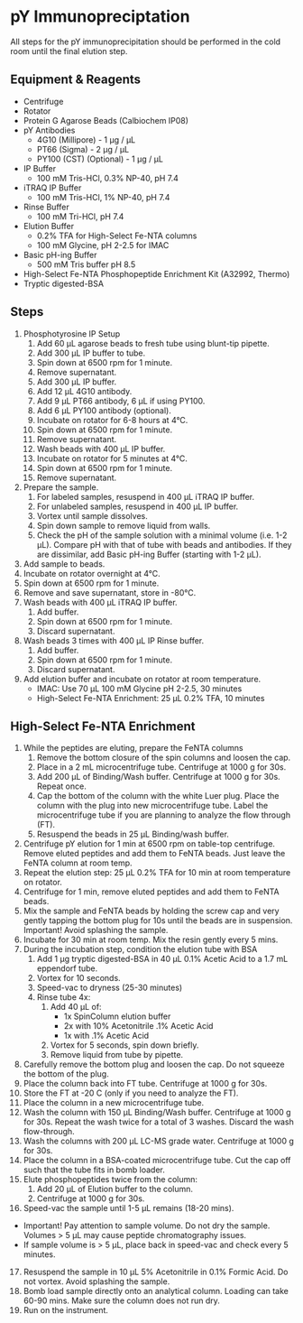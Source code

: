 # pY Immunopreciptation

All steps for the pY immunoprecipitation should be performed in the cold room
until the final elution step.

## Equipment & Reagents

* Centrifuge
* Rotator
* Protein G Agarose Beads (Calbiochem IP08)
* pY Antibodies
    * 4G10 (Millipore) - 1 μg / μL
    * PT66 (Sigma) - 2 μg / μL
    * PY100 (CST) (Optional) - 1 μg / μL
* IP Buffer
    * 100 mM Tris-HCl, 0.3% NP-40, pH 7.4
* iTRAQ IP Buffer
    * 100 mM Tris-HCl, 1% NP-40, pH 7.4
* Rinse Buffer
    * 100 mM Tri-HCl, pH 7.4
* Elution Buffer
    * 0.2% TFA for High-Select Fe-NTA columns
    * 100 mM Glycine, pH 2-2.5 for IMAC
* Basic pH-ing Buffer
    * 500 mM Tris buffer pH 8.5
* High-Select Fe-NTA Phosphopeptide Enrichment Kit (A32992, Thermo)
* Tryptic digested-BSA

## Steps

1. Phosphotyrosine IP Setup
    1. Add 60 μL agarose beads to fresh tube using blunt-tip pipette.
    2. Add 300 μL IP buffer to tube.
    3. Spin down at 6500 rpm for 1 minute.
    4. Remove supernatant.
    5. Add 300 μL IP buffer.
    6. Add 12 μL 4G10 antibody.
    7. Add 9 μL PT66 antibody, 6 μL if using PY100.
    8. Add 6 μL PY100 antibody (optional).
    9. Incubate on rotator for 6-8 hours at 4°C.
    10. Spin down at 6500 rpm for 1 minute.
    11. Remove supernatant.
    12. Wash beads with 400 μL IP buffer.
    13. Incubate on rotator for 5 minutes at 4°C.
    14. Spin down at 6500 rpm for 1 minute.
    15. Remove supernatant.
2. Prepare the sample.
    1. For labeled samples, resuspend in 400 μL iTRAQ IP buffer.
    2. For unlabeled samples, resuspend in 400 μL IP buffer.
    3. Vortex until sample dissolves.
    4. Spin down sample to remove liquid from walls.
    5. Check the pH of the sample solution with a minimal volume (i.e. 1-2
       μL). Compare pH with that of tube with beads and antibodies. If they are
       dissimilar, add Basic pH-ing Buffer (starting with 1-2 μL).
3. Add sample to beads.
4. Incubate on rotator overnight at 4°C.
5. Spin down at 6500 rpm for 1 minute.
6. Remove and save supernatant, store in -80°C.
7. Wash beads with 400 μL iTRAQ IP buffer.
    1. Add buffer.
    2. Spin down at 6500 rpm for 1 minute.
    3. Discard supernatant.
8. Wash beads 3 times with 400 μL IP Rinse buffer.
    1. Add buffer.
    2. Spin down at 6500 rpm for 1 minute.
    3. Discard supernatant.
8. Add elution buffer and incubate on rotator at room temperature.
    * IMAC: Use 70 μL 100 mM Glycine pH 2-2.5, 30 minutes
    * High-Select Fe-NTA Enrichment: 25 μL 0.2% TFA, 10 minutes

<div style="page-break-after: always;"></div>

## High-Select Fe-NTA Enrichment

1. While the peptides are eluting, prepare the FeNTA columns
   1. Remove the bottom closure of the spin columns and loosen the cap.
   2. Place in a 2 mL microcentrifuge tube. Centrifuge at 1000 g for 30s.
   3. Add 200 μL of Binding/Wash buffer. Centrifuge at 1000 g for 30s. Repeat once.
   4. Cap the bottom of the column with the white Luer plug. Place the column with the plug into new microcentrifuge tube. Label the microcentrifuge tube if you are planning to analyze the flow through (FT).
   5. Resuspend the beads in 25 μL Binding/wash buffer.
2. Centrifuge pY elution for 1 min at 6500 rpm on table-top centrifuge. Remove eluted peptides and add them to FeNTA beads. Just leave the FeNTA column at room temp.
3. Repeat the elution step: 25 μL 0.2% TFA for 10 min at room temperature on rotator.
4. Centrifuge for 1 min, remove eluted peptides and add them to FeNTA beads.
5. Mix the sample and FeNTA beads by holding the screw cap and very gently tapping the bottom plug for 10s until the beads are in suspension.
   Important! Avoid splashing the sample.
6. Incubate for 30 min at room temp. Mix the resin gently every 5 mins.
7. During the incubation step, condition the elution tube with BSA
   1. Add 1 μg tryptic digested-BSA in 40 μL 0.1% Acetic Acid to a 1.7 mL eppendorf tube.
   2. Vortex for 10 seconds.
   3. Speed-vac to dryness (25-30 minutes)
   4. Rinse tube 4x:
      1. Add 40 μL of:
         * 1x SpinColumn elution buffer
         * 2x with 10% Acetonitrile .1% Acetic Acid
         * 1x with .1% Acetic Acid
      2. Vortex for 5 seconds, spin down briefly.
      3. Remove liquid from tube by pipette.
8. Carefully remove the bottom plug and loosen the cap.
    Do not squeeze the bottom of the plug.
9. Place the column back into FT tube. Centrifuge at 1000 g for 30s.
10. Store the FT at -20 C (only if you need to analyze the FT).
11. Place the column in a new microcentrifuge tube.
12. Wash the column with 150 μL Binding/Wash buffer. Centrifuge at 1000 g for 30s.
    Repeat the wash twice for a total of 3 washes. Discard the wash flow-through.
13. Wash the columns with 200 μL LC-MS grade water. Centrifuge at 1000 g for 30s.
14. Place the column in a BSA-coated microcentrifuge tube. Cut the cap off such that the tube fits in bomb loader.
15. Elute phosphopeptides twice from the column:
      1. Add 20 μL of Elution buffer to the column.
      2. Centrifuge at 1000 g for 30s.
16. Speed-vac the sample until 1-5 μL remains (18-20 mins).
   * Important! Pay attention to sample volume. Do not dry the sample. Volumes > 5 μL may cause peptide chromatography issues.
   * If sample volume is > 5 μL, place back in speed-vac and check every 5 minutes.
17. Resuspend the sample in 10 μL 5% Acetonitrile in 0.1% Formic Acid. Do not vortex. Avoid splashing the sample.
18. Bomb load sample directly onto an analytical column. Loading can take 60-90 mins. Make sure the column does not run dry.
19. Run on the instrument.
